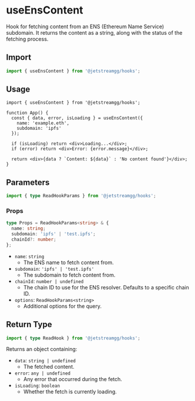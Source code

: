 # useEnsContent

Hook for fetching content from an ENS (Ethereum Name Service) subdomain. It returns the content as a string, along with the status of the fetching process.

## Import

```ts
import { useEnsContent } from '@jetstreamgg/hooks';
```

## Usage

```tsx
import { useEnsContent } from '@jetstreamgg/hooks';

function App() {
  const { data, error, isLoading } = useEnsContent({
    name: 'example.eth',
    subdomain: 'ipfs'
  });

  if (isLoading) return <div>Loading...</div>;
  if (error) return <div>Error: {error.message}</div>;

  return <div>{data ? `Content: ${data}` : 'No content found'}</div>;
}
```

## Parameters

```ts
import { type ReadHookParams } from '@jetstreamgg/hooks';
```

### Props

```ts
type Props = ReadHookParams<string> & {
  name: string;
  subdomain: 'ipfs' | 'test.ipfs';
  chainId?: number;
};
```

- `name`: `string`
  - The ENS name to fetch content from.
- `subdomain`: `'ipfs' | 'test.ipfs'`
  - The subdomain to fetch content from.
- `chainId`: `number | undefined`
  - The chain ID to use for the ENS resolver. Defaults to a specific chain ID.
- `options`: `ReadHookParams<string>`
  - Additional options for the query.

## Return Type

```ts
import { type ReadHook } from '@jetstreamgg/hooks';
```

Returns an object containing:

- `data`: `string | undefined`
  - The fetched content.
- `error`: `any | undefined`
  - Any error that occurred during the fetch.
- `isLoading`: `boolean`
  - Whether the fetch is currently loading.
